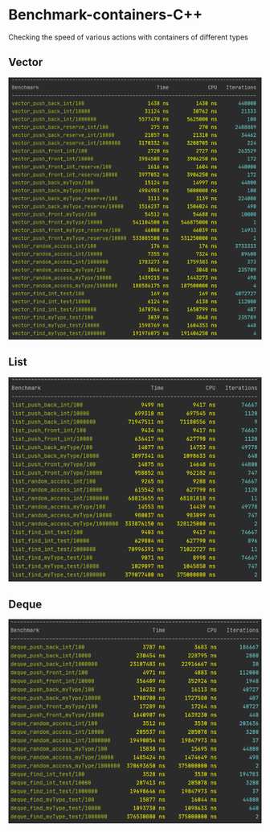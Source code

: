 # Benchmark-containers-C++
Checking the speed of various actions with containers of different types

## Vector
![vector-test](pic/vector.png)

## List
![list-test](pic/list.png)

## Deque
![deque-test](pic/deque.png)
